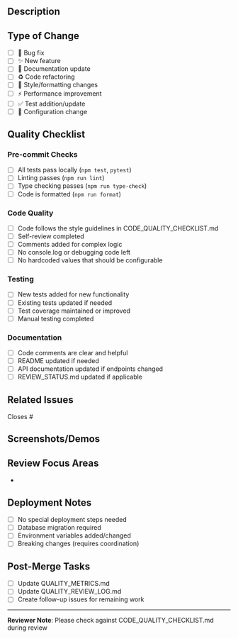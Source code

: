 ## Description
<!-- Provide a brief description of the changes in this PR -->


## Type of Change
<!-- Check all that apply -->
- [ ] 🐛 Bug fix
- [ ] ✨ New feature
- [ ] 📝 Documentation update
- [ ] ♻️ Code refactoring
- [ ] 🎨 Style/formatting changes
- [ ] ⚡ Performance improvement
- [ ] ✅ Test addition/update
- [ ] 🔧 Configuration change

## Quality Checklist
<!-- Verify your code meets our quality standards -->

### Pre-commit Checks
- [ ] All tests pass locally (`npm test`, `pytest`)
- [ ] Linting passes (`npm run lint`)
- [ ] Type checking passes (`npm run type-check`)
- [ ] Code is formatted (`npm run format`)

### Code Quality
- [ ] Code follows the style guidelines in CODE_QUALITY_CHECKLIST.md
- [ ] Self-review completed
- [ ] Comments added for complex logic
- [ ] No console.log or debugging code left
- [ ] No hardcoded values that should be configurable

### Testing
- [ ] New tests added for new functionality
- [ ] Existing tests updated if needed
- [ ] Test coverage maintained or improved
- [ ] Manual testing completed

### Documentation
- [ ] Code comments are clear and helpful
- [ ] README updated if needed
- [ ] API documentation updated if endpoints changed
- [ ] REVIEW_STATUS.md updated if applicable

## Related Issues
<!-- Link to related issues -->
Closes #

## Screenshots/Demos
<!-- If applicable, add screenshots or demos of the changes -->


## Review Focus Areas
<!-- Help reviewers by highlighting areas that need special attention -->
- 

## Deployment Notes
<!-- Any special considerations for deployment? -->
- [ ] No special deployment steps needed
- [ ] Database migration required
- [ ] Environment variables added/changed
- [ ] Breaking changes (requires coordination)

## Post-Merge Tasks
<!-- Any follow-up tasks after merging? -->
- [ ] Update QUALITY_METRICS.md
- [ ] Update QUALITY_REVIEW_LOG.md
- [ ] Create follow-up issues for remaining work

---
**Reviewer Note**: Please check against CODE_QUALITY_CHECKLIST.md during review